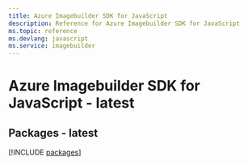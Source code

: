 ```yaml
---
title: Azure Imagebuilder SDK for JavaScript
description: Reference for Azure Imagebuilder SDK for JavaScript
ms.topic: reference
ms.devlang: javascript
ms.service: imagebuilder
---
```

# Azure Imagebuilder SDK for JavaScript - latest
## Packages - latest
[!INCLUDE [packages](imagebuilder-index.md)]

